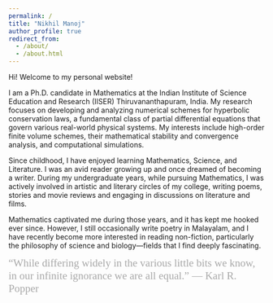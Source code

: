 ```yaml
---
permalink: /
title: "Nikhil Manoj"
author_profile: true
redirect_from: 
  - /about/
  - /about.html
---
```

Hi! Welcome to my personal website!

I am a Ph.D. candidate in Mathematics at the Indian Institute of Science Education and Research (IISER) Thiruvananthapuram, India. My research focuses on developing and analyzing numerical schemes for hyperbolic conservation laws, a fundamental class of partial differential equations that govern various real-world physical systems. My interests include high-order finite volume schemes, their mathematical stability and convergence analysis, and computational simulations.

Since childhood, I have enjoyed learning Mathematics, Science, and Literature. I was an avid reader growing up and once dreamed of becoming a writer. During my undergraduate years, while pursuing Mathematics, I was actively involved in artistic and literary circles of my college, writing poems, stories and movie reviews and engaging in discussions on literature and films.

Mathematics captivated me during those years, and it has kept me hooked ever since. However, I still occasionally write poetry in Malayalam, and I have recently become more interested in reading non-fiction, particularly the philosophy of science and biology—fields that I find deeply fascinating.




<span style="font-family: 'Brush Script MT', cursive; font-size: 1.5em; color: darkgray;">
  “While differing widely in the various little bits we know, in our infinite ignorance we are all equal.”
  ― Karl R. Popper
</span>
